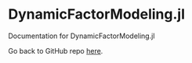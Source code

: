 # DynamicFactorModeling.jl

Documentation for DynamicFactorModeling.jl

Go back to GitHub repo [here](https://github.com/gionikola/DynamicFactorModeling.jl).